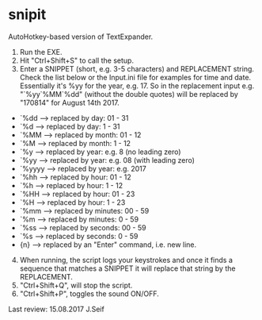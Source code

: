 # snipit
AutoHotkey-based version of TextExpander.

1) Run the EXE.
2) Hit "Ctrl+Shift+S" to call the setup.
3) Enter a SNIPPET (short, e.g. 3-5 characters) and REPLACEMENT string. Check the list below or the Input.ini file for examples for time and date. Essentially it's %yy for the year, e.g. 17. So in the replacement input e.g. "\`%yy\`%MM\`%dd" (without the double quotes) will be replaced by "170814" for August 14th 2017.
	
- \`%dd --> replaced by day: 01 - 31
- \`%d --> replaced by day: 1 - 31
- \`%MM --> replaced by month: 01 - 12
- \`%M --> replaced by month: 1 - 12
- \`%y --> replaced by year: e.g. 8 (no leading zero)
- \`%yy --> replaced by year: e.g. 08 (with leading zero)
- \`%yyyy --> replaced by year: e.g. 2017
- \`%hh --> replaced by hour: 01 - 12
- \`%h --> replaced by hour: 1 - 12
- \`%HH --> replaced by hour: 01 - 23
- \`%H --> replaced by hour: 1 - 23
- \`%mm --> replaced by minutes: 00 - 59
- \`%m --> replaced by minutes: 0 - 59
- \`%ss --> replaced by seconds: 00 - 59
- \`%s --> replaced by seconds: 0 - 59
- {n} --> replaced by an "Enter" command, i.e. new line.

4) When running, the script logs your keystrokes and once it finds a sequence that matches a SNIPPET it will replace that string by the REPLACEMENT.
5) "Ctrl+Shift+Q", will stop the script.
6) "Ctrl+Shift+P", toggles the sound ON/OFF.

Last review: 15.08.2017
J.Seif
